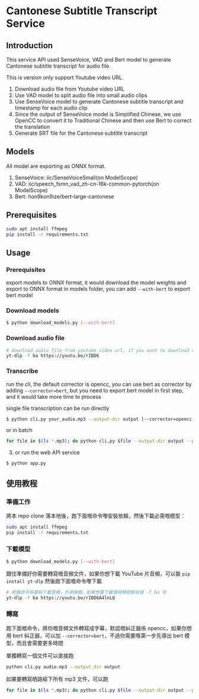 # Cantonese Subtitle Transcript Service

## Introduction

This service API used SenseVoice, VAD and Bert model to generate Cantonese subtitle transcript for audio file.

This is version only support Youtube video URL.

1. Download audio file from Youtube video URL
2. Use VAD model to split audio file into small audio clips
3. Use SenseVoice model to generate Cantonese subtitle transcript and timestamp for each audio clip
4. Since the output of SenseVoice model is Simplified Chinese, we use OpenCC to convert it to Traditional Chinese and then use Bert to correct the translation
5. Generate SRT file for the Cantonese subtitle transcript

## Models

All model are exporting as ONNX format.

1. SenseVoice: iic/SenseVoiceSmall(on ModelScope)
2. VAD: iic/speech_fsmn_vad_zh-cn-16k-common-pytorch(on ModelScope)
3. Bert: hon9kon9ize/bert-large-cantonese

## Prerequisites

```bash
sudo apt install ffmpeg
pip install -r requirements.txt
```

## Usage

### Prerequisites

export models to ONNX format, it would download the model weights and export to ONNX format in models folder, you can add `--with-bert` to export bert model

### Download models

```bash
$ python download_models.py [--with-bert]
```

### Download audio file

```bash
# download audio file from youtube video url, if you want to download video as well, remove -f ba
yt-dlp -f ba https://youtu.be/rIBD6
```

### Transcribe

run the cli, the default corrector is opencc, you can use bert as corrector by adding `--corrector=bert`, but you need to export bert model in first step, and it would take more time to process

single file transcription can be run directly

```bash
$ python cli.py your_audio.mp3 --output-dir output [--corrector=opencc|bert]
```

or in batch

```bash
for file in $(ls *.mp3); do python cli.py $file --output-dir output --punct; done
```

3. or run the web API service

```bash
$ python app.py
```

## 使用教程

### 準備工作

將本 repo clone 落本地後，跑下面嘅命令嚟安裝依賴，然後下載必需嘅模型：

```bash
sudo apt install ffmpeg
pip install -r requirements.txt
```

### 下載模型

```bash
$ python download_models.py [--with-bert]
```

跟住準備好你需要轉寫嘅音頻文件，如果你想下載 YouTube 片音頻，可以裝 `pip install yt-dlp` 然後跑下面嘅命令嚟下載

```bash
# 呢條命令係單純下載音頻，冇視頻嘅，如果想要下載埋視頻就刪咗個 -f ba 佢
yt-dlp -f ba https://youtu.be/rIBD6A4lnLQ
```

### 轉寫

跑下面嘅命令，將你嘅音頻文件轉寫成字幕，默認嘅糾正器係 opencc，如果你想用 bert 糾正器，可以加 `--corrector=bert`，不過你需要喺第一步先導出 bert 模型，而且會需要更多時間

單獨轉寫一個文件可以直接跑

```bash
python cli.py audio.mp3 --output_dir output
```

如果要轉寫晒路經下所有 mp3 文件，可以跑

```bash
for file in $(ls *.mp3); do python cli.py $file --output-dir output --punct; done
```
